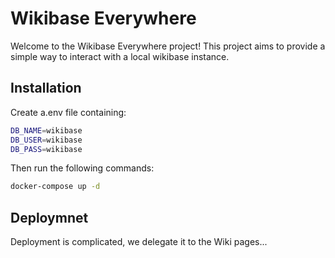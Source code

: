 # Wikibase Everywhere

Welcome to the Wikibase Everywhere project! This project aims to provide a simple way to interact with a local wikibase instance.

## Installation

Create a.env file containing:

```bash
DB_NAME=wikibase
DB_USER=wikibase
DB_PASS=wikibase
```

Then run the following commands:

```bash
docker-compose up -d
```

## Deploymnet

Deployment is complicated, we delegate it to the Wiki pages...
